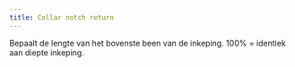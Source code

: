 ```yaml
---
title: Collar notch return
---
```


Bepaalt de lengte van het bovenste been van de inkeping. 100% = identiek aan diepte inkeping.